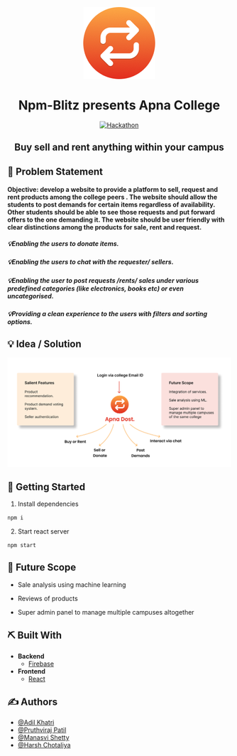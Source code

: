 <p align="center">
  <a href="" rel="noopener">
 <img src="./src/assests/lomgo.png" alt="Project logo"></a>
</p>
<h1 align="center">Npm-Blitz presents Apna College</h1>

<div align="center" >

[![Hackathon](https://img.shields.io/badge/hackathon-JamShack-purple.svg)](http://hackathon.url.com)

## </div>

<h2 align="center"> 
Buy sell and rent anything within your campus
</h2>

## 🧐 Problem Statement <a name = "problem_statement"></a>
<h4>Objective: develop a website to provide a platform to sell, request and rent products among the
college peers . The website should allow the students to post demands for certain items regardless of
availability. Other students should be able to see those requests and put forward offers to the one
demanding it. The website should be user friendly with clear distinctions among the products for
sale, rent and request.</h4>
<h5>💡Enabling the users to donate items.
</h5>
<h5>💡Enabling the users to chat with the requester/ sellers.</h5>
<h5>💡Enabling the user to post requests /rents/ sales under various predefined categories (like
electronics, books etc) or even uncategorised.</h5>
<h5>💡Providing a clean experience to the users with filters and sorting options.</h5>


## 💡 Idea / Solution <a name = "idea"></a>

<img src="./src/assests/intro.png">

## 🏁 Getting Started <a name = "getting_started"></a>

1. Install dependencies

```bash
npm i
```

2. Start react server

```bash
npm start
```

## 🚀 Future Scope <a name = "future_scope"></a>

-   Sale analysis using machine learning

-   Reviews of products 

-   Super admin panel to manage multiple campuses altogether

## ⛏️ Built With <a name = "tech_stack"></a>

-   **Backend**
    -   [Firebase](https://firebase.google.com/)
-   **Frontend**
    -   [React](https://reactjs.org/)

## ✍️ Authors <a name = "authors"></a>

-   [@Adil Khatri](https://github.com/adil-khatri)
-   [@Pruthviraj Patil](https://github.com/pruthvirajp04)
-   [@Manasvi Shetty](https://github.com/Manasvi-Shetty)
-   [@Harsh Chotaliya](https://github.com/26harsh)
